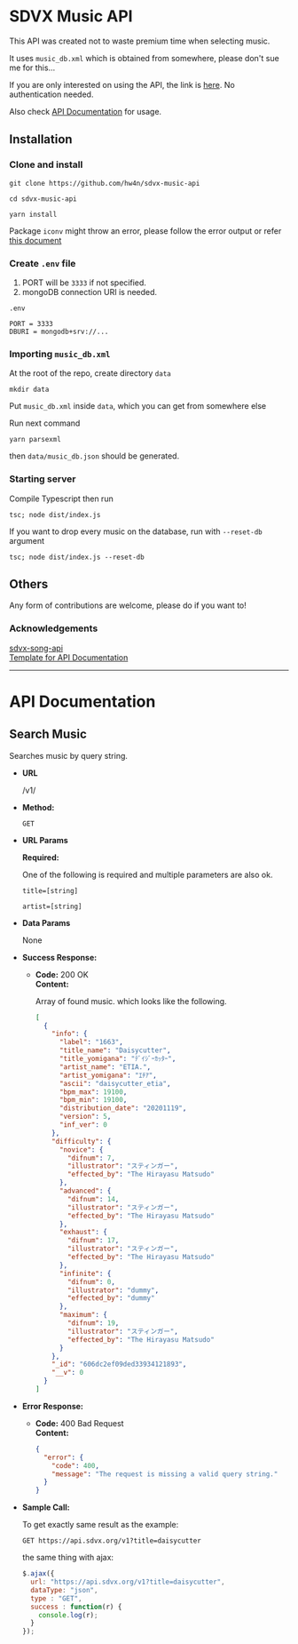 # SDVX Music API

This API was created not to waste premium time when selecting music.

It uses ``music_db.xml`` which is obtained from somewhere, please don't sue me for this...

If you are only interested on using the API, the link is [here](https://api.sdvx.org/v1). No authentication needed.

Also check [API Documentation](#API-Documentation) for usage.

## Installation

### Clone and install
```
git clone https://github.com/hw4n/sdvx-music-api

cd sdvx-music-api

yarn install
```

Package ``iconv`` might throw an error, please follow the error output or refer [this document](https://github.com/nodejs/node-gyp#installation)

### Create ``.env`` file

1. PORT will be ``3333`` if not specified.
2. mongoDB connection URI is needed.

``.env``
```
PORT = 3333
DBURI = mongodb+srv://...
```

### Importing ``music_db.xml``

At the root of the repo, create directory ``data``

```
mkdir data
```

Put ``music_db.xml`` inside ``data``, which you can get from somewhere else

Run next command
```
yarn parsexml
```

then ``data/music_db.json`` should be generated.

### Starting server

Compile Typescript then run

```
tsc; node dist/index.js
```

If you want to drop every music on the database, run with ``--reset-db`` argument

```
tsc; node dist/index.js --reset-db
```

## Others

Any form of contributions are welcome, please do if you want to!

### Acknowledgements

[sdvx-song-api](https://github.com/quadstar/sdvx-song-api)  
[Template for API Documentation](https://gist.github.com/iros/3426278)  

- - -

# API Documentation

**Search Music**
----
Searches music by query string.

* **URL**

  /v1/

* **Method:**

  `GET`
  
*  **URL Params**

   **Required:**

   One of the following is required and multiple parameters are also ok.
 
   `title=[string]`

   `artist=[string]`

* **Data Params**

  None

* **Success Response:**

  * **Code:** 200 OK <br />
    **Content:**

    Array of found music. which looks like the following.
    ```json
    [
      {
        "info": {
          "label": "1663",
          "title_name": "Daisycutter",
          "title_yomigana": "ﾃﾞｲｼﾞｰｶｯﾀｰ",
          "artist_name": "ETIA.",
          "artist_yomigana": "ｴﾁｱ",
          "ascii": "daisycutter_etia",
          "bpm_max": 19100,
          "bpm_min": 19100,
          "distribution_date": "20201119",
          "version": 5,
          "inf_ver": 0
        },
        "difficulty": {
          "novice": {
            "difnum": 7,
            "illustrator": "スティンガー",
            "effected_by": "The Hirayasu Matsudo"
          },
          "advanced": {
            "difnum": 14,
            "illustrator": "スティンガー",
            "effected_by": "The Hirayasu Matsudo"
          },
          "exhaust": {
            "difnum": 17,
            "illustrator": "スティンガー",
            "effected_by": "The Hirayasu Matsudo"
          },
          "infinite": {
            "difnum": 0,
            "illustrator": "dummy",
            "effected_by": "dummy"
          },
          "maximum": {
            "difnum": 19,
            "illustrator": "スティンガー",
            "effected_by": "The Hirayasu Matsudo"
          }
        },
        "_id": "606dc2ef09ded33934121893",
        "__v": 0
      }
    ]
    ```
 
* **Error Response:**

  * **Code:** 400 Bad Request <br />
    **Content:**

    ```json
    {
      "error": {
        "code": 400,
        "message": "The request is missing a valid query string."
      }
    }
    ```

* **Sample Call:**

  To get exactly same result as the example:

  ```
  GET https://api.sdvx.org/v1?title=daisycutter
  ```

  the same thing with ajax:

  ```javascript
  $.ajax({
    url: "https://api.sdvx.org/v1?title=daisycutter",
    dataType: "json",
    type : "GET",
    success : function(r) {
      console.log(r);
    }
  });
  ```